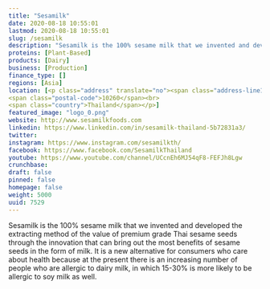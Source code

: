 ```yaml
---
title: "Sesamilk"
date: 2020-08-18 10:55:01
lastmod: 2020-08-18 10:55:01
slug: /sesamilk
description: "Sesamilk is the 100% sesame milk that we invented and developed the extracting method of the value of premium grade Thai sesame seeds through the innovation that can bring out the most benefits of sesame seeds in the form of milk. It is a new alternative for consumers who care about health because at the present there is an increasing number of people who are allergic to dairy milk, in which 15-30% is more likely to be allergic to soy milk as well."
proteins: [Plant-Based]
products: [Dairy]
business: [Production]
finance_type: []
regions: [Asia]
location: [<p class="address" translate="no"><span class="address-line1">Sukhumvit Road</span><br>
<span class="postal-code">10260</span><br>
<span class="country">Thailand</span></p>]
featured_image: "logo_0.png"
website: http://www.sesamilkfoods.com
linkedin: https://www.linkedin.com/in/sesamilk-thailand-5b72831a3/
twitter: 
instagram: https://www.instagram.com/sesamilkth/
facebook: https://www.facebook.com/SesamilkThailand
youtube: https://www.youtube.com/channel/UCcnEh6MJ54qF8-FEFJh8Lgw
crunchbase: 
draft: false
pinned: false
homepage: false
weight: 5000
uuid: 7529
---
```

Sesamilk is the 100% sesame milk that we invented and developed the extracting method of the value of premium grade Thai sesame seeds through the innovation that can bring out the most benefits of sesame seeds in the form of milk. It is a new alternative for consumers who care about health because at the present there is an increasing number of people who are allergic to dairy milk, in which 15-30% is more likely to be allergic to soy milk as well.
